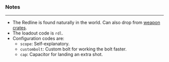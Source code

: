 ### Notes
---
- The Redline is found naturally in the world. Can also drop from [weapon crates](https://gitlab.com/accensi/hd-addons/weapon-crate).
- The loadout code is `rdl`.
- Configuration codes are:
	- `scope`: Self-explanatory.
	- `custombolt`: Custom bolt for working the bolt faster.
	- `cap`: Capacitor for landing an extra shot.